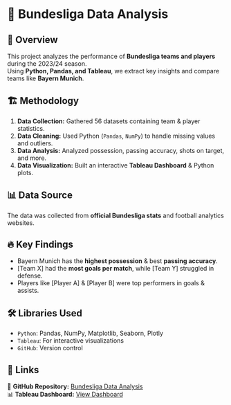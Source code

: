 # 🚀 Bundesliga Data Analysis  

## 📌 Overview  
This project analyzes the performance of **Bundesliga teams and players** during the 2023/24 season.  
Using **Python, Pandas, and Tableau**, we extract key insights and compare teams like **Bayern Munich**.  

## 🏗️ Methodology  
1. **Data Collection:** Gathered 56 datasets containing team & player statistics.  
2. **Data Cleaning:** Used Python (`Pandas`, `NumPy`) to handle missing values and outliers.  
3. **Data Analysis:** Analyzed possession, passing accuracy, shots on target, and more.  
4. **Data Visualization:** Built an interactive **Tableau Dashboard** & Python plots.  

## 📊 Data Source  
The data was collected from **official Bundesliga stats** and football analytics websites.  

## 🔥 Key Findings  
- Bayern Munich has the **highest possession** & best **passing accuracy**.  
- [Team X] had the **most goals per match**, while [Team Y] struggled in defense.  
- Players like [Player A] & [Player B] were top performers in goals & assists.  

## 🛠️ Libraries Used  
- `Python`: Pandas, NumPy, Matplotlib, Seaborn, Plotly  
- `Tableau`: For interactive visualizations  
- `GitHub`: Version control  

## 📌 Links  
🔗 **GitHub Repository:** [Bundesliga Data Analysis](https://github.com/Ahmednazih96/Bundesliga-Analysis)  
📊 **Tableau Dashboard:** [View Dashboard](https://public.tableau.com/app/profile/ahmed.nazih/viz/Bundesliga2324TeamPlayerStats/Playerperformancegoalspassesshots?publish=yes)  
